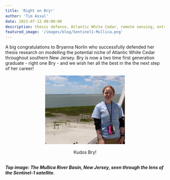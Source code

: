 ```yaml
---
title: 'Right on Bry!'
author: 'Tim Assal'
date: 2023-07-12 00:00:00
description: thesis defense, Atlantic White Cedar, remote sensing, extreme events, Google Earth Engine, Sentinel 
featured_image: '/images/blog/Sentinel1-Mullica.png'
---
```


A big congratulations to Bryanna Norlin who successfully defended her thesis research on modelling the potential niche of Atlantic White Cedar throughout southern New Jersey. Bry is now a two time first generation graduate - right one Bry - and we wish her all the best in the the next step of her career! 

<p align="center">
  <img alt="lab-crew2" src="/images/blog/Bry-RUMFS.JPG" style="width: 50%; height= 50%">
</p> 
<center>Kudos Bry! </center>
<br>

***Top image: The Mullica River Basin, New Jersey, seen through the lens of the Sentinel-1 satellite.***
